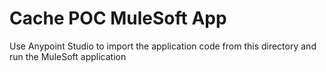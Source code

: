 # Cache POC MuleSoft App
Use Anypoint Studio to import the application code from this directory and run the MuleSoft application
